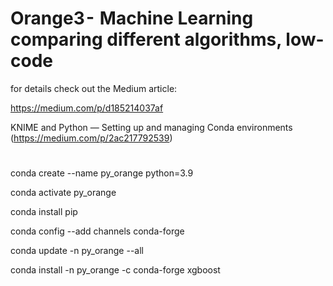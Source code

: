 # Orange3 -  Machine Learning comparing different algorithms, low-code

for details check out the Medium article:

https://medium.com/p/d185214037af

KNIME and Python — Setting up and managing Conda environments (https://medium.com/p/2ac217792539)


# 
conda create --name py_orange python=3.9

conda activate py_orange

conda install pip

conda config --add channels conda-forge

conda update -n py_orange --all

conda install -n py_orange -c conda-forge xgboost
